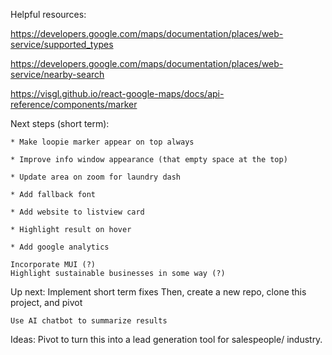 Helpful resources:

https://developers.google.com/maps/documentation/places/web-service/supported_types

https://developers.google.com/maps/documentation/places/web-service/nearby-search

https://visgl.github.io/react-google-maps/docs/api-reference/components/marker

Next steps (short term):

    * Make loopie marker appear on top always

    * Improve info window appearance (that empty space at the top)

    * Update area on zoom for laundry dash

    * Add fallback font

    * Add website to listview card

    * Highlight result on hover

    * Add google analytics

    Incorporate MUI (?)
    Highlight sustainable businesses in some way (?)

Up next:
    Implement short term fixes
    Then, create a new repo, clone this project, and pivot

    Use AI chatbot to summarize results

Ideas:
    Pivot to turn this into a lead generation tool 
    for salespeople/ industry.
